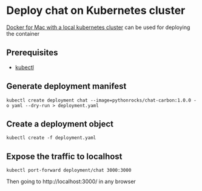 # Deploy chat on Kubernetes cluster

[Docker for Mac with a local kubernetes cluster](https://docs.docker.com/docker-for-mac/kubernetes/) can be used for deploying the container

## Prerequisites
* [kubectl](https://kubernetes.io/docs/tasks/tools/install-kubectl/)

## Generate deployment manifest

```
kubectl create deployment chat --image=pythonrocks/chat-carbon:1.0.0 -o yaml --dry-run > deployment.yaml
```

## Create a deployment object
```
kubectl create -f deployment.yaml
```

## Expose the traffic to localhost
```
kubectl port-forward deployment/chat 3000:3000
```

Then going to http://localhost:3000/ in any browser
